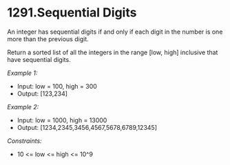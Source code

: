 # 1291.Sequential Digits

An integer has sequential digits if and only if each digit in the number is one more than the previous digit.

Return a sorted list of all the integers in the range [low, high] inclusive that have sequential digits.

 

*Example 1:*

- Input: low = 100, high = 300
- Output: [123,234]

*Example 2:*

- Input: low = 1000, high = 13000
- Output: [1234,2345,3456,4567,5678,6789,12345]
 

*Constraints:*

- 10 <= low <= high <= 10^9
